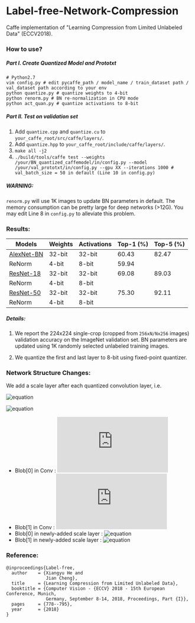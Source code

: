 # Label-free-Network-Compression
Caffe implementation of "Learning Compression from Limited Unlabeled Data" (ECCV2018).

### How to use?
##### Part I. Create Quantized Model and Prototxt
```shell
# Python2.7
vim config.py # edit pycaffe_path / model_name / train_dataset path / val_dataset path according to your env
python quantize.py # quantize weights to 4-bit
python renorm.py # BN re-normalization in CPU mode
python act_quan.py # quantize activations to 8-bit
```
##### Part II. Test on validation set
1. Add `quantize.cpp` and `quantize.cu` to `your_caffe_root/src/caffe/layers/`.
2. Add `quantize.hpp` to `your_caffe_root/include/caffe/layers/`.
3. ```make all -j2```
4. ```./build/tools/caffe test --weights /your/BN_quantized_caffemodel/in/config.py --model /your/val_prototxt/in/config.py --gpu XX --iterations 1000 # val_batch_size = 50 in default (Line 10 in config.py)``` 

##### WARNING:

`renorm.py` will use 1K images to update BN parameters in default. The memory consumption can be pretty large for deep networks (>12G).
You may edit Line 8 in `config.py` to alleviate this problem.

### Results:
| Models | Weights | Activations | Top-1 (%) | Top-5 (%) 
| ------ | -----| ------ | ---------- | -----------
| [AlexNet-BN](https://github.com/HolmesShuan/AlexNet-BN-Caffemodel-on-ImageNet) | 32-bit | 32-bit | 60.43 | 82.47
| ReNorm |  4-bit | 8-bit | 59.94 | 
| [ResNet-18](https://github.com/HolmesShuan/ResNet-18-Caffemodel-on-ImageNet) | 32-bit | 32-bit | 69.08 | 89.03
| ReNorm |  4-bit | 8-bit
| [ResNet-50](https://github.com/KaimingHe/deep-residual-networks) | 32-bit | 32-bit | 75.30 | 92.11
| ReNorm |  4-bit | 8-bit

##### Details: 

1. We report the 224x224 single-crop (cropped from `256xN/Nx256` images) validation accuracy on the ImageNet validation set. BN parameters are updated using 1K randomly selected unlabeled training images.

2. We quantize the first and last layer to 8-bit using fixed-point quantizer.

### Network Structure Changes:
We add a scale layer after each quantized convolution layer, i.e.

![equation](http://latex.codecogs.com/gif.latex?\min_{\alpha,Q}||w-{\alpha}Q||_2^2)

![equation](http://latex.codecogs.com/gif.latex?Conv(x)={\alpha}Qx+bias)


* Blob[0] in Conv : ![equation](http://latex.codecogs.com/gif.latex?Q)
* Blob[1] in Conv : ![equation](http://latex.codecogs.com/gif.latex?bias)
* Blob[0] in newly-added scale layer : ![equation](http://latex.codecogs.com/gif.latex?\alpha)
* Blob[1] in newly-added scale layer : ![equation](http://latex.codecogs.com/gif.latex?-\alpha*bias+bias)

### Reference:
```
@inproceedings{Label-free,
  author    = {Xiangyu He and
               Jian Cheng},
  title     = {Learning Compression from Limited Unlabeled Data},
  booktitle = {Computer Vision - {ECCV} 2018 - 15th European Conference, Munich,
               Germany, September 8-14, 2018, Proceedings, Part {I}},
  pages     = {778--795},
  year      = {2018}
}
```
